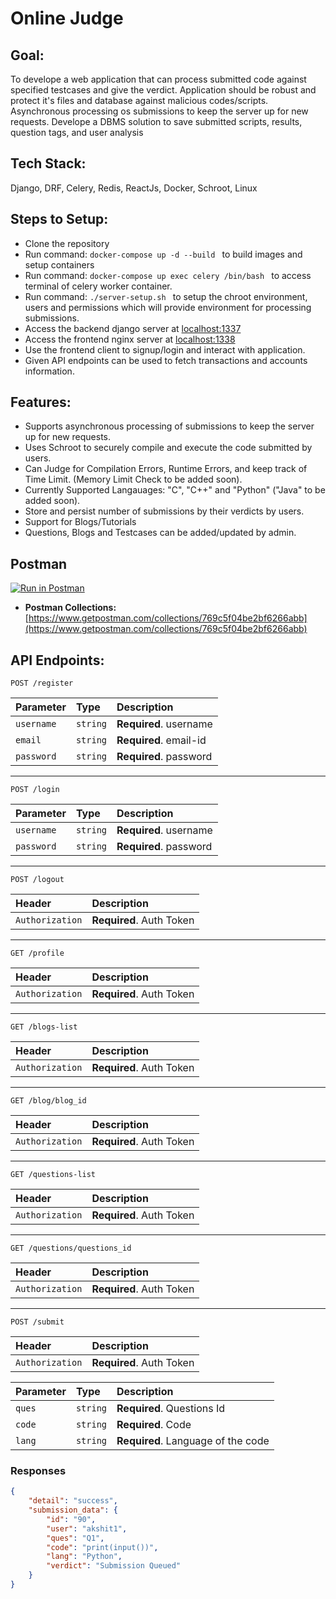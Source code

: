 # Online Judge

## Goal:

To develope a web application that can process submitted code against specified testcases and give the verdict. Application should be robust and
protect it's files and database against malicious codes/scripts. Asynchronous processing os submissions to keep the server up for new requests. 
Develope a DBMS solution to save submitted scripts, results, question tags, and user analysis

## Tech Stack:

Django, DRF, Celery, Redis, ReactJs, Docker, Schroot, Linux

## Steps to Setup:

- Clone the repository
- Run command: ```docker-compose up -d --build ``` to build images and setup containers
- Run command: ```docker-compose up exec celery /bin/bash ``` to access terminal of celery worker container.
- Run command: ```./server-setup.sh ``` to setup the chroot environment, users and permissions which will provide environment for processing submissions.
- Access the backend django server at <a href="http://localhost:1337/">localhost:1337</a>
- Access the frontend nginx server at <a href="http://localhost:1338/">localhost:1338</a>
- Use the frontend client to signup/login and interact with application.
- Given API endpoints can be used to fetch transactions and accounts information.

## Features:

- Supports asynchronous processing of submissions to keep the server up for new requests.
- Uses Schroot to securely compile and execute the code submitted by users.
- Can Judge for Compilation Errors, Runtime Errors, and keep track of Time Limit. (Memory Limit Check to be added soon).
- Currently Supported Langauages: "C", "C++" and "Python" ("Java" to be added soon).
- Store and persist number of submissions by their verdicts by users.
- Support for Blogs/Tutorials
- Questions, Blogs and Testcases can be added/updated by admin.

## Postman

[![Run in Postman](https://run.pstmn.io/button.svg)](https://app.getpostman.com/run-collection/769c5f04be2bf6266abb?action=collection%2Fimport)

- **Postman Collections:** [https://www.getpostman.com/collections/769c5f04be2bf6266abb](https://www.getpostman.com/collections/769c5f04be2bf6266abb)


## API Endpoints:

```http
POST /register
```

| Parameter | Type      | Description                                                   |
| :-------- | :-------- | :------------------------------------------------------------ |
| `username`    | `string` | **Required**. username |
| `email`    | `string` | **Required**. email-id |
| `password`    | `string` | **Required**. password |

---

```http
POST /login
```

| Parameter | Type      | Description                                                   |
| :-------- | :-------- | :------------------------------------------------------------ |
| `username`    | `string` | **Required**. username |
| `password`    | `string` | **Required**. password |


---

```http
POST /logout
```

| Header     | Description                                                   |
| :------------ | :------------------------------------------------------------ |
| `Authorization`        | **Required**. Auth Token |


---

```http
GET /profile
```

| Header     | Description                                                   |
| :------------ | :------------------------------------------------------------ |
| `Authorization`        | **Required**. Auth Token |


---

```http
GET /blogs-list
```

| Header     | Description                                                   |
| :------------ | :------------------------------------------------------------ |
| `Authorization`        | **Required**. Auth Token |

---

```http
GET /blog/blog_id
```

| Header     | Description                                                   |
| :------------ | :------------------------------------------------------------ |
| `Authorization`        | **Required**. Auth Token |

---

```http
GET /questions-list
```

| Header     | Description                                                   |
| :------------ | :------------------------------------------------------------ |
| `Authorization`        | **Required**. Auth Token |

---

```http
GET /questions/questions_id
```

| Header     | Description                                                   |
| :------------ | :------------------------------------------------------------ |
| `Authorization`        | **Required**. Auth Token |

---

```http
POST /submit
```

| Header     | Description                                                   |
| :------------ | :------------------------------------------------------------ |
| `Authorization`        | **Required**. Auth Token |


| Parameter | Type      | Description                                                   |
| :-------- | :-------- | :------------------------------------------------------------ |
| `ques`    | `string` | **Required**. Questions Id |
| `code`    | `string` | **Required**. Code |
| `lang`    | `string` | **Required**. Language of the code |


### Responses

```json
{
    "detail": "success",
    "submission_data": {
        "id": "90",
        "user": "akshit1",
        "ques": "Q1",
        "code": "print(input())",
        "lang": "Python",
        "verdict": "Submission Queued"
    }
}
```
